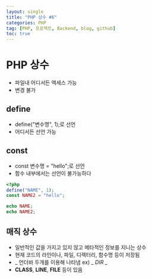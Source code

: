 ```yaml
---
layout: single
title: "PHP 상수 #6"
categories: PHP
tag: [PHP, 프로젝트, Backend, blog, github]
toc: true
---
```


# PHP 상수
- 파일내 어디서든 엑세스 가능
- 변경 불가
## define
- define("변수명", 1);로 선언
- 어디서든 선언 가능
## const
- const 변수명 = "hello";로 선언
- 함수 내부에서는 선언이 불가능하다

```php
<?php
define("NAME", 1);
const NAME2 = "hello";

echo NAME;
echo NAME2;
```

## 매직 상수
- 일반적인 값을 가지고 있지 않고 메타적인 정보를 지니는 상수
- 현재 코드의 라인이나, 파일, 디렉터리, 함수명 등이 저장됨
- _ 언더바 두개를 이용해 나타냄 ex) _ _DIR_ _
- __CLASS__,  __LINE__, __FILE__ 등이 있음